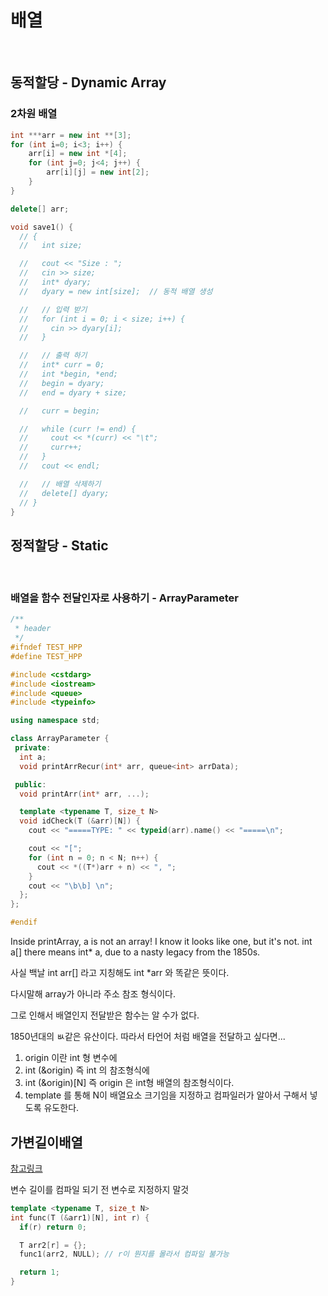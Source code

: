 # 배열

</br>

## 동적할당 - Dynamic Array

### 2차원 배열

```cpp
int ***arr = new int **[3];
for (int i=0; i<3; i++) {
    arr[i] = new int *[4];
    for (int j=0; j<4; j++) {
    	arr[i][j] = new int[2];
    }
}

delete[] arr;
```

```cpp
void save1() {
  // {
  //   int size;

  //   cout << "Size : ";
  //   cin >> size;
  //   int* dyary;
  //   dyary = new int[size];  // 동적 배열 생성

  //   // 입력 받기
  //   for (int i = 0; i < size; i++) {
  //     cin >> dyary[i];
  //   }

  //   // 출력 하기
  //   int* curr = 0;
  //   int *begin, *end;
  //   begin = dyary;
  //   end = dyary + size;

  //   curr = begin;

  //   while (curr != end) {
  //     cout << *(curr) << "\t";
  //     curr++;
  //   }
  //   cout << endl;

  //   // 배열 삭제하기
  //   delete[] dyary;
  // }
}
```

## 정적할당 - Static

</br>

### 배열을 함수 전달인자로 사용하기 - ArrayParameter

```cpp
/**
 * header
 */
#ifndef TEST_HPP
#define TEST_HPP

#include <cstdarg>
#include <iostream>
#include <queue>
#include <typeinfo>

using namespace std;

class ArrayParameter {
 private:
  int a;
  void printArrRecur(int* arr, queue<int> arrData);

 public:
  void printArr(int* arr, ...);

  template <typename T, size_t N>
  void idCheck(T (&arr)[N]) {
    cout << "=====TYPE: " << typeid(arr).name() << "=====\n";

    cout << "[";
    for (int n = 0; n < N; n++) {
      cout << *((T*)arr + n) << ", ";
    }
    cout << "\b\b] \n";
  };
};

#endif
```

Inside printArray, a is not an array! I know it looks like one, but it's not. int a[] there means int\* a, due to a nasty legacy from the 1850s.

사실 백날 int arr[] 라고 지칭해도 int \*arr 와 똑같은 뜻이다.

다시말해 array가 아니라 주소 참조 형식이다.

그로 인해서 배열인지 전달받은 함수는 알 수가 없다.

1850년대의 ㅄ같은 유산이다. 따라서 타언어 처럼 배열을 전달하고 싶다면...

1. origin 이란 int 형 변수에
2. int (&origin) 즉 int 의 참조형식에
3. int (&origin)[N] 즉 origin 은 int형 배열의 참조형식이다.
4. template 를 통해 N이 배열요소 크기임을 지정하고 컴파일러가 알아서 구해서 넣도록 유도한다.

## 가변길이배열

[참고링크](https://int-i.github.io/cpp/2020-05-10/vla/)

변수 길이를 컴파일 되기 전 변수로 지정하지 말것

```cpp
template <typename T, size_t N>
int func(T (&arr1)[N], int r) {
  if(r) return 0;

  T arr2[r] = {};
  func1(arr2, NULL); // r이 뭔지를 몰라서 컴파일 불가능

  return 1;
}
```
